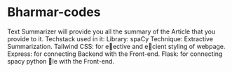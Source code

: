 # Bharmar-codes
Text Summarizer will provide you all the summary of the Article that you provide to it.
Techstack used in it:
Library: spaCy
Technique: Extractive Summarization.
Tailwind CSS: for eective and ecient styling of webpage.
Express: for connecting Backend with the Front-end.
Flask: for connecting spacy python le with the Front-end.
